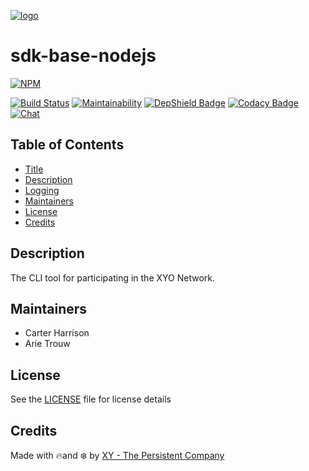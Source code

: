 [logo]: https://cdn.xy.company/img/brand/XYO_full_colored.png

[![logo]](https://xyo.network)

# sdk-base-nodejs

[![NPM](<https://img.shields.io/npm/v/@xyo-network/sdk-base-nodejs.svg>)](https://www.npmjs.com/package/@xyo-network/sdk-base-nodejs)

[![Build Status](https://travis-ci.com/XYOracleNetwork/sdk-base-nodejs.svg?token=pZupZyvUXyv7kQHGUhCq&branch=master)](https://travis-ci.com/XYOracleNetwork/sdk-base-nodejs)
[![Maintainability](https://api.codeclimate.com/v1/badges/7d316730bfdfbe4e1f73/maintainability)](https://codeclimate.com/repos/5cc23851684dee02400005ef/maintainability)
[![DepShield Badge](https://depshield.sonatype.org/badges/XYOracleNetwork/sdk-base-nodejs/depshield.svg)](https://depshield.github.io)
[![Codacy Badge](https://api.codacy.com/project/badge/Grade/008ea5b134ea4a9195b8deedeaf1665d)](https://www.codacy.com/app/XYOracleNetwork/sdk-base-nodejs?utm_source=github.com&utm_medium=referral&utm_content=XYOracleNetwork/sdk-base-nodejs&utm_campaign=Badge_Grade)
[![Chat](https://img.shields.io/gitter/room/XYOracleNetwork/Stardust.svg)](https://gitter.im/XYOracleNetwork/Dev)

## Table of Contents

-   [Title](#sdk-base-nodejs)
-   [Description](#description)
-   [Logging](#logging)
-   [Maintainers](#maintainers)
-   [License](#license)
-   [Credits](#credits)

## Description

The CLI tool for participating in the XYO Network. 

## Maintainers

-   Carter Harrison
-   Arie Trouw

## License

See the [LICENSE](LICENSE) file for license details

## Credits

Made with 🔥and ❄️ by [XY - The Persistent Company](https://www.xy.company)
